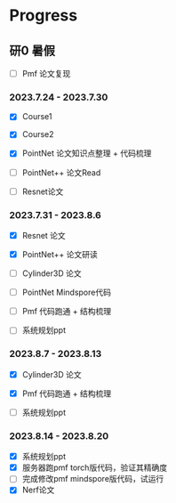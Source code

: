 # Progress

## 研0 暑假

- [ ] Pmf 论文复现

### 2023.7.24 - 2023.7.30

- [x] Course1
- [x] Course2
- [x] PointNet 论文知识点整理 + 代码梳理
- [ ] PointNet++ 论文Read
- [ ] Resnet论文



### 2023.7.31 - 2023.8.6

- [x] Resnet 论文
- [x] PointNet++ 论文研读
- [ ] Cylinder3D 论文
- [ ] PointNet Mindspore代码
- [ ] Pmf 代码跑通 + 结构梳理
- [ ] 系统规划ppt



### 2023.8.7 - 2023.8.13

- [x] Cylinder3D 论文
- [x] Pmf 代码跑通 + 结构梳理
- [ ] 系统规划ppt



### 2023.8.14 - 2023.8.20

- [x] 系统规划ppt
- [x] 服务器跑pmf torch版代码，验证其精确度
- [ ] 完成修改pmf mindspore版代码，试运行
- [x] Nerf论文
